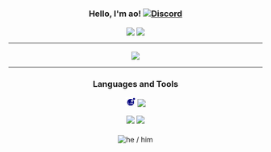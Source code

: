 <div align="center">

### Hello, I'm ao! <a href="https://discord.gg/9zErjgUnDn"><img src="https://raw.githubusercontent.com/anuraghazra/anuraghazra/master/assets/discord-round.svg" alt="Discord" width="27px"></a>

  <img align="center" src="https://github-readme-stats.vercel.app/api?username=ao-0&show_icons=true&line_height=27&include_all_commits=true&count_private=true" />
  <img align="center" src="https://github-readme-stats.vercel.app/api/top-langs/?username=ao-0&exclude_repo=RBLXHUB,MirayCDN,NHSE-VillagerDB"/>

<hr>

<img align="center" src="https://discord.c99.nl/widget/theme-1/741137353988636722.png" />
  
  <hr>

### **Languages and Tools**  

<code><img height="20" src="https://raw.githubusercontent.com/github/explore/80688e429a7d4ef2fca1e82350fe8e3517d3494d/topics/lua/lua.png"></code>
<code><img height="20" src="https://cdn.discordapp.com/attachments/865425432894636063/865439840074334208/c-logo-icon-28389.png"></code>
  
<code><img height="20" src="https://image.flaticon.com/icons/png/512/906/906324.png"></code>
<code><img height="20" src="https://code.visualstudio.com/favicon.ico"></code>
  
<img src="https://raw.githubusercontent.com/klaasnicolaas/ColoredBadges/master/svg/pronouns/hehim.svg" alt="he / him" style="vertical-align:top; margin:6px 4px">
